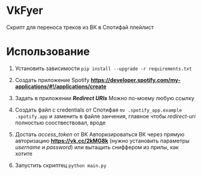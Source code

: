 # VkFyer
Скрипт для переноса треков из ВК в Спотифай плейлист

# Использование
1. Установить зависимости
 `pip install --upgrade -r requirements.txt`

2. Создать приложение Spotify
**https://developer.spotify.com/my-applications/#!/applications/create**

3. Задать в приложении ***Redirect URIs***
Можно по-моему любую ссылку

4. Создать файл с credentials от Спотифая
    `mv .spotify_app.example .spotify.app` и заменить в файле занчения, главное чтобы  *redirect-uri* полностью сооствествовал, вроде

5. Достать *access_token* от ВК
Авторизироваться ВК через прямую авторизацию **https://vk.cc/2kMG8k** (нужно установить параметры *username* и *password*) или вытащить сниффером из прилы, как хотите

6. Запустить скриптец
`python main.py`

